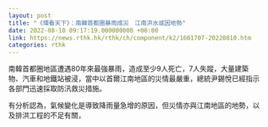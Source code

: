 ```yaml
---
layout: post
title: "《環看天下》：南韓首都圈暴雨成災　江南洪水或因地勢"
date: 2022-08-10 09:17:19.000000000 +08:00
link: https://news.rthk.hk/rthk/ch/component/k2/1661707-20220810.htm
categories: rthk
---
```


南韓首都圈地區遭遇80年來最強暴雨，造成至少9人死亡，7人失蹤，大量建築物、汽車和地鐵站被浸，當中以首爾江南地區的災情最嚴重，總統尹錫悅已經指示各部門迅速採取防汛救災措施。

有分析認為，氣候變化是導致降雨量急增的原因，但災情亦與江南地區的地勢，以及排洪工程的不足有關，
